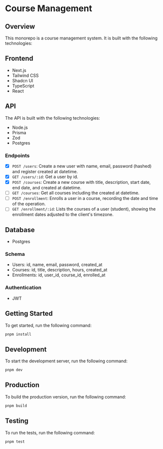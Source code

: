 # Course Management

## Overview

This monorepo is a course management system. It is built with the following technologies:

## Frontend

- Next.js
- Tailwind CSS
- Shadcn UI
- TypeScript
- React

## API

The API is built with the following technologies:

- Node.js
- Prisma
- Zod
- Postgres

### Endpoints

- [x] `POST /users`: Create a new user with name, email, password (hashed) and register created at datetime.
- [x] `GET /users/:id`: Get a user by id.
- [x] `POST /courses`: Create a new course with title, description, start date, end date, and created at datetime.
- [ ] `GET /courses`: Get all courses including the created at datetime.
- [ ] `POST /enrollment`: Enrolls a user in a course, recording the date and time of the operation.
- [ ] `GET /enrollment/:id`: Lists the courses of a user (student), showing the enrollment dates adjusted to the client's timezone.

## Database

- Postgres

### Schema

- Users: id, name, email, password, created_at
- Courses: id, title, description, hours, created_at
- Enrollments: id, user_id, course_id, enrolled_at

### Authentication

- JWT

## Getting Started

To get started, run the following command:

```bash
pnpm install
```

## Development

To start the development server, run the following command:

```bash
pnpm dev
```

## Production

To build the production version, run the following command:

```bash
pnpm build
```

## Testing

To run the tests, run the following command:

```bash
pnpm test
```
